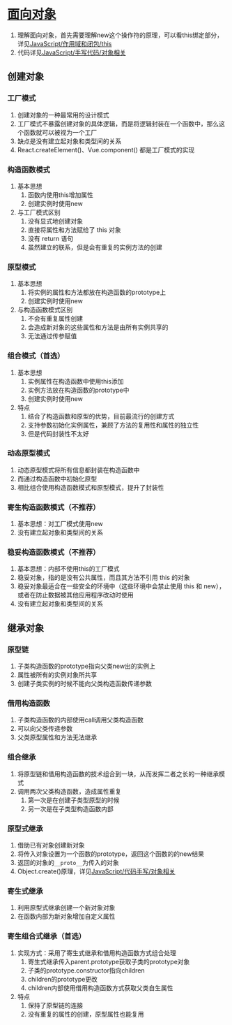 # [面向对象](https://tsejx.github.io/javascript-guidebook/object-oriented-programming)
1. 理解面向对象，首先需要理解new这个操作符的原理，可以看this绑定部分，详见[JavaScript/作用域和闭包/this](../03-作用域和闭包/05-this.md)
2. 代码详见[JavaScript/手写代码/对象相关](../08-代码手写/01-对象相关.md)

## 创建对象

### 工厂模式

1. 创建对象的一种最常用的设计模式
2. 工厂模式不暴露创建对象的具体逻辑，而是将逻辑封装在一个函数中，那么这个函数就可以被视为一个工厂
3. 缺点是没有建立起对象和类型间的关系
4. React.createElement()、Vue.component() 都是工厂模式的实现

### 构造函数模式

1. 基本思想
   1. 函数内使用this增加属性
   2. 创建实例时使用new
2.  与工厂模式区别
    1. 没有显式地创建对象
    2. 直接将属性和方法赋给了 this 对象
    3. 没有 return 语句
    4. 虽然建立的联系，但是会有重复的实例方法的创建

### 原型模式

1. 基本思想
   1. 将实例的属性和方法都放在构造函数的prototype上
   2. 创建实例时使用new
2. 与构造函数模式区别
   1. 不会有重复属性创建
   2. 会造成新对象的这些属性和方法是由所有实例共享的
   3. 无法通过传参赋值

### 组合模式（首选）

1. 基本思想
   1. 实例属性在构造函数中使用this添加
   2. 实例方法放在构造函数的prototype中
   3. 创建实例时使用new
2. 特点
   1. 结合了构造函数和原型的优势，目前最流行的创建方式
   2. 支持参数初始化实例属性，兼顾了方法的复用性和属性的独立性
   3. 但是代码封装性不太好

### 动态原型模式

1. 动态原型模式将所有信息都封装在构造函数中
2. 而通过构造函数中初始化原型
3. 相比组合使用构造函数模式和原型模式，提升了封装性

### 寄生构造函数模式（不推荐）

1. 基本思想：对工厂模式使用new
2. 没有建立起对象和类型间的关系

### 稳妥构造函数模式（不推荐）

1. 基本思想：内部不使用this的工厂模式
2. 稳妥对象，指的是没有公共属性，而且其方法不引用 this 的对象
3. 稳妥对象最适合在一些安全的环境中（这些环境中会禁止使用 this 和 new），或者在防止数据被其他应用程序改动时使用
4. 没有建立起对象和类型间的关系

## 继承对象

### 原型链

1. 子类构造函数的prototype指向父类new出的实例上
2. 属性被所有的实例对象所共享
3. 创建子类实例的时候不能向父类构造函数传递参数

### 借用构造函数

1. 子类构造函数的内部使用call调用父类构造函数
2. 可以向父类传递参数
3. 父类原型属性和方法无法继承

### 组合继承

1. 将原型链和借用构造函数的技术组合到一块，从而发挥二者之长的一种继承模式
2. 调用两次父类构造函数，造成属性重复
   1. 第一次是在创建子类型原型的时候
   2. 另一次是在子类型构造函数内部

### 原型式继承

1. 借助已有对象创建新对象
2. 将传入对象设置为一个函数的prototype，返回这个函数的的new结果
3. 返回的对象的`__proto__`为传入的对象
4. Object.create()原理，详见[JavaScript/代码手写/对象相关](../08-代码手写/01-对象相关.md)

### 寄生式继承

1. 利用原型式继承创建一个新对象对象
2. 在函数内部为新对象增加自定义属性

### 寄生组合式继承（首选）

1. 实现方式：采用了寄生式继承和借用构造函数方式组合处理
   1. 寄生式继承传入parent.prototype获取子类的prototype对象
   2. 子类的prototype.constructor指向children
   3. children的prototype更改
   4. children内部使用借用构造函数方式获取父类自生属性
2. 特点
   1. 保持了原型链的连接
   2. 没有重复的属性的创建，原型属性也能复用
